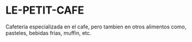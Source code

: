 # LE-PETIT-CAFE

Cafeteria especializada en el cafe, pero tambien en otros alimentos como, pasteles, bebidas frias, muffin, etc.
